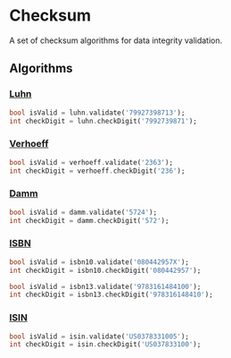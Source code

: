 # Checksum

A set of checksum algorithms for data integrity validation.

## Algorithms

### [Luhn](https://en.wikipedia.org/wiki/Luhn_algorithm)

```dart
bool isValid = luhn.validate('79927398713');
int checkDigit = luhn.checkDigit('7992739871');
```

### [Verhoeff](https://en.wikipedia.org/wiki/Verhoeff_algorithm)

```dart
bool isValid = verhoeff.validate('2363');
int checkDigit = verhoeff.checkDigit('236');
```

### [Damm](https://en.wikipedia.org/wiki/Damm_algorithm)

```dart
bool isValid = damm.validate('5724');
int checkDigit = damm.checkDigit('572');
```

### [ISBN](https://en.wikipedia.org/wiki/International_Standard_Book_Number#Check_digits)

```dart
bool isValid = isbn10.validate('080442957X');
int checkDigit = isbn10.checkDigit('080442957');

bool isValid = isbn13.validate('9783161484100');
int checkDigit = isbn13.checkDigit('978316148410');
```

### [ISIN](https://www.isin.org/education/)

```dart
bool isValid = isin.validate('US0378331005');
int checkDigit = isin.checkDigit('US037833100');
```